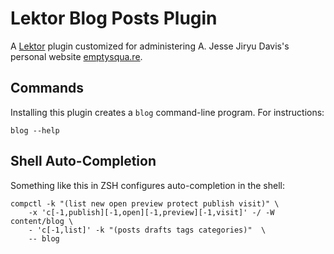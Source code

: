 # Lektor Blog Posts Plugin

A [Lektor](https://www.getlektor.com/) plugin customized for administering A. Jesse Jiryu Davis's personal website [emptysqua.re](https://emptysqua.re).

## Commands

Installing this plugin creates a `blog` command-line program. For instructions:

```
blog --help
```

## Shell Auto-Completion

Something like this in ZSH configures auto-completion in the shell:

```
compctl -k "(list new open preview protect publish visit)" \
    -x 'c[-1,publish][-1,open][-1,preview][-1,visit]' -/ -W content/blog \
    - 'c[-1,list]' -k "(posts drafts tags categories)"  \
    -- blog
```
